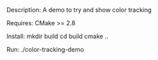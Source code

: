Description:
A demo to try and show color tracking

Requires:
CMake >= 2.8

Install:
mkdir build
cd build
cmake ..

Run:
./color-tracking-demo
